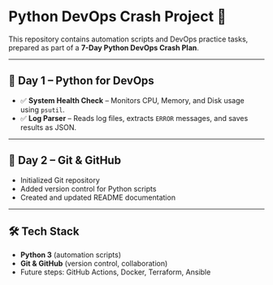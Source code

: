 # Python DevOps Crash Project 🚀

This repository contains automation scripts and DevOps practice tasks, prepared as part of a **7-Day Python DevOps Crash Plan**.

---

## 📅 Day 1 – Python for DevOps
- ✅ **System Health Check** – Monitors CPU, Memory, and Disk usage using `psutil`.
- ✅ **Log Parser** – Reads log files, extracts `ERROR` messages, and saves results as JSON.

---

## 📅 Day 2 – Git & GitHub
- Initialized Git repository
- Added version control for Python scripts
- Created and updated README documentation

---

## 🛠️ Tech Stack
- **Python 3** (automation scripts)
- **Git & GitHub** (version control, collaboration)
- Future steps: GitHub Actions, Docker, Terraform, Ansible
